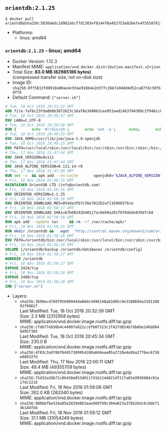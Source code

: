 ## `orientdb:2.1.25`

```console
$ docker pull orientdb@sha256:5830a6dc1d982abcf7d1383ef014478a452753e026efe4f5558761ffb205c6aa
```

-	Platforms:
	-	linux; amd64

### `orientdb:2.1.25` - linux; amd64

-	Docker Version: 1.12.3
-	Manifest MIME: `application/vnd.docker.distribution.manifest.v2+json`
-	Total Size: **83.0 MB (82985186 bytes)**  
	(compressed transfer size, not on-disk size)
-	Image ID: `sha256:8ff5813fd8910a00ae4c93ae918b4e2d37fc2667a948d4d52ca87fdc30fbdff8`
-	Default Command: `["server.sh"]`

```dockerfile
# Tue, 18 Oct 2016 20:31:22 GMT
ADD file:7afbc23fda8b0b3872623c16af8e3490b2cee951aed14b3794389c2f946cc8c7 in / 
# Tue, 18 Oct 2016 20:39:57 GMT
ENV LANG=C.UTF-8
# Tue, 18 Oct 2016 20:39:58 GMT
RUN { 		echo '#!/bin/sh'; 		echo 'set -e'; 		echo; 		echo 'dirname "$(dirname "$(readlink -f "$(which javac || which java)")")"'; 	} > /usr/local/bin/docker-java-home 	&& chmod +x /usr/local/bin/docker-java-home
# Tue, 18 Oct 2016 20:40:25 GMT
ENV JAVA_HOME=/usr/lib/jvm/java-1.8-openjdk
# Tue, 18 Oct 2016 20:40:25 GMT
ENV PATH=/usr/local/sbin:/usr/local/bin:/usr/sbin:/usr/bin:/sbin:/bin:/usr/lib/jvm/java-1.8-openjdk/jre/bin:/usr/lib/jvm/java-1.8-openjdk/bin
# Thu, 17 Nov 2016 21:47:44 GMT
ENV JAVA_VERSION=8u111
# Thu, 17 Nov 2016 21:47:44 GMT
ENV JAVA_ALPINE_VERSION=8.111.14-r0
# Thu, 17 Nov 2016 21:47:50 GMT
RUN set -x 	&& apk add --no-cache 		openjdk8="$JAVA_ALPINE_VERSION" 	&& [ "$JAVA_HOME" = "$(docker-java-home)" ]
# Fri, 18 Nov 2016 01:58:15 GMT
MAINTAINER OrientDB LTD (info@orientdb.com)
# Fri, 18 Nov 2016 01:58:16 GMT
ENV ORIENTDB_VERSION=2.1.25
# Fri, 18 Nov 2016 01:58:16 GMT
ENV ORIENTDB_DOWNLOAD_MD5=054da3fb7c56e7822b2af116966576ce
# Fri, 18 Nov 2016 01:58:17 GMT
ENV ORIENTDB_DOWNLOAD_SHA1=b7b08242b40117ac8eb9a201f8704bde839dfcb8
# Fri, 18 Nov 2016 01:58:18 GMT
RUN apk add --update tar     && rm -rf /var/cache/apk/*
# Fri, 18 Nov 2016 01:58:25 GMT
RUN mkdir /orientdb &&   wget  "http://central.maven.org/maven2/com/orientechnologies/orientdb-community/$ORIENTDB_VERSION/orientdb-community-$ORIENTDB_VERSION.tar.gz"   && echo "$ORIENTDB_DOWNLOAD_MD5 *orientdb-community-$ORIENTDB_VERSION.tar.gz" | md5sum -c -   && echo "$ORIENTDB_DOWNLOAD_SHA1 *orientdb-community-$ORIENTDB_VERSION.tar.gz" | sha1sum -c -   && tar -xvzf orientdb-community-$ORIENTDB_VERSION.tar.gz -C /orientdb --strip-components=1  && rm orientdb-community-$ORIENTDB_VERSION.tar.gz   && rm -rf /orientdb/databases/*
# Fri, 18 Nov 2016 01:58:26 GMT
ENV PATH=/orientdb/bin:/usr/local/sbin:/usr/local/bin:/usr/sbin:/usr/bin:/sbin:/bin:/usr/lib/jvm/java-1.8-openjdk/jre/bin:/usr/lib/jvm/java-1.8-openjdk/bin
# Fri, 18 Nov 2016 01:58:26 GMT
VOLUME [/orientdb/backup /orientdb/databases /orientdb/config]
# Fri, 18 Nov 2016 01:58:27 GMT
WORKDIR /orientdb
# Fri, 18 Nov 2016 01:58:27 GMT
EXPOSE 2424/tcp
# Fri, 18 Nov 2016 01:58:28 GMT
EXPOSE 2480/tcp
# Fri, 18 Nov 2016 01:58:28 GMT
CMD ["server.sh"]
```

-	Layers:
	-	`sha256:3690ec4760f95690944da86dc4496148a63d85c9e3100669a318110092f6862f`  
		Last Modified: Tue, 18 Oct 2016 20:32:39 GMT  
		Size: 2.3 MB (2312958 bytes)  
		MIME: application/vnd.docker.image.rootfs.diff.tar.gzip
	-	`sha256:cfdb77eb56b4c44907a822ccdf607323c1f42fd024b7db6be146dd049d95f305`  
		Last Modified: Tue, 18 Oct 2016 20:45:34 GMT  
		Size: 230.0 B  
		MIME: application/vnd.docker.image.rootfs.diff.tar.gzip
	-	`sha256:4f83c3a978676d457389954188a0d4eae85a2728e4a9ba27f6ec6730e88932fd`  
		Last Modified: Thu, 17 Nov 2016 22:00:11 GMT  
		Size: 49.4 MB (49355709 bytes)  
		MIME: application/vnd.docker.image.rootfs.diff.tar.gzip
	-	`sha256:75d32a28b71c06438e853d0117d1b1144021df21fa03a9956984c91e17dc2216`  
		Last Modified: Fri, 18 Nov 2016 01:59:08 GMT  
		Size: 262.0 KB (262040 bytes)  
		MIME: application/vnd.docker.image.rootfs.diff.tar.gzip
	-	`sha256:980bbfbe524a05e282948b3aae989f89c304a023a376b26dc6cbbb714b1d4fd4`  
		Last Modified: Fri, 18 Nov 2016 01:59:12 GMT  
		Size: 31.1 MB (31054249 bytes)  
		MIME: application/vnd.docker.image.rootfs.diff.tar.gzip
